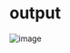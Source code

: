 # output

![image](https://user-images.githubusercontent.com/25152105/222510138-63662791-867f-4df1-af29-9bac2a5a1ff9.png)

